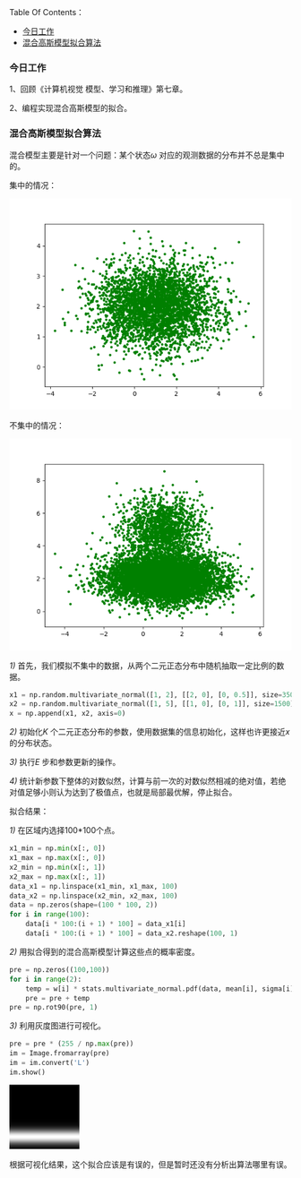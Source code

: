 Table Of Contents：

+ [今日工作](#今日工作)
+ [混合高斯模型拟合算法](#混合高斯模型拟合算法)



### 今日工作

1、回顾《计算机视觉 模型、学习和推理》第七章。

2、编程实现混合高斯模型的拟合。

### 混合高斯模型拟合算法

混合模型主要是针对一个问题：某个状态*ω* 对应的观测数据的分布并不总是集中的。

集中的情况：

![](https://github.com/fantasy995/ComputerVision/blob/main/images/Snipaste_2020-10-25_21-00-44.png?raw=true)

不集中的情况：

![](https://github.com/fantasy995/ComputerVision/blob/main/images/Snipaste_2020-10-25_21-02-08.png?raw=true)

*1)* 首先，我们模拟不集中的数据，从两个二元正态分布中随机抽取一定比例的数据。

```python
x1 = np.random.multivariate_normal([1, 2], [[2, 0], [0, 0.5]], size=3500)
x2 = np.random.multivariate_normal([1, 5], [[1, 0], [0, 1]], size=1500)
x = np.append(x1, x2, axis=0)
```

*2)* 初始化*K* 个二元正态分布的参数，使用数据集的信息初始化，这样也许更接近*x* 的分布状态。

*3)* 执行*E* 步和参数更新的操作。

*4)* 统计新参数下整体的对数似然，计算与前一次的对数似然相减的绝对值，若绝对值足够小则认为达到了极值点，也就是局部最优解，停止拟合。



拟合结果：

*1)* 在区域内选择100*100个点。

```python
x1_min = np.min(x[:, 0])
x1_max = np.max(x[:, 0])
x2_min = np.min(x[:, 1])
x2_max = np.max(x[:, 1])
data_x1 = np.linspace(x1_min, x1_max, 100)
data_x2 = np.linspace(x2_min, x2_max, 100)
data = np.zeros(shape=(100 * 100, 2))
for i in range(100):   
    data[i * 100:(i + 1) * 100] = data_x1[i]    
    data[i * 100:(i + 1) * 100] = data_x2.reshape(100, 1)
```

*2)* 用拟合得到的混合高斯模型计算这些点的概率密度。

```python
pre = np.zeros((100,100))
for i in range(2):    
    temp = w[i] * stats.multivariate_normal.pdf(data, mean[i], sigma[i]).reshape(100, 100)    
    pre = pre + temp
pre = np.rot90(pre, 1)
```

*3)* 利用灰度图进行可视化。

```python
pre = pre * (255 / np.max(pre))
im = Image.fromarray(pre)
im = im.convert('L')
im.show()
```

![](https://github.com/fantasy995/ComputerVision/blob/main/images/Snipaste_2020-10-25_21-17-58.png?raw=true)



根据可视化结果，这个拟合应该是有误的，但是暂时还没有分析出算法哪里有误。
